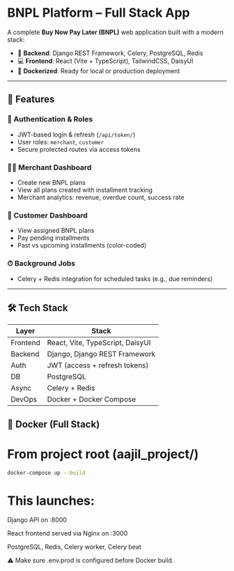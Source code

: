 # BNPL Platform – Full Stack App

A complete **Buy Now Pay Later (BNPL)** web application built with a modern stack:

- 🧠 **Backend**: Django REST Framework, Celery, PostgreSQL, Redis
- 💻 **Frontend**: React (Vite + TypeScript), TailwindCSS, DaisyUI
- 🐳 **Dockerized**: Ready for local or production deployment

---

## 🚀 Features

### 🔐 Authentication & Roles

- JWT-based login & refresh (`/api/token/`)
- User roles: `merchant`, `customer`
- Secure protected routes via access tokens

### 👩‍💼 Merchant Dashboard

- Create new BNPL plans
- View all plans created with installment tracking
- Merchant analytics: revenue, overdue count, success rate

### 🧾 Customer Dashboard

- View assigned BNPL plans
- Pay pending installments
- Past vs upcoming installments (color-coded)

### ⏱ Background Jobs

- Celery + Redis integration for scheduled tasks (e.g., due reminders)

---

## 🛠 Tech Stack

| Layer      | Stack                               |
|------------|--------------------------------------|
| Frontend   | React, Vite, TypeScript, DaisyUI     |
| Backend    | Django, Django REST Framework        |
| Auth       | JWT (access + refresh tokens)        |
| DB         | PostgreSQL                           |
| Async      | Celery + Redis                       |
| DevOps     | Docker + Docker Compose              |

## 🐳 Docker (Full Stack)

# From project root (aajil_project/)
```bash
docker-compose up --build
```

# This launches:
Django API on :8000

React frontend served via Nginx on :3000

PostgreSQL, Redis, Celery worker, Celery beat

⚠️ Make sure .env.prod is configured before Docker build.

